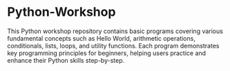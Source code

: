 # Python-Workshop
This Python workshop repository contains basic programs covering various fundamental concepts such as Hello World, arithmetic operations, conditionals, lists, loops, and utility functions. Each program demonstrates key programming principles for beginners, helping users practice and enhance their Python skills step-by-step.

